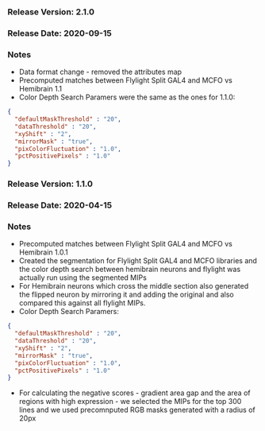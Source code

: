 ### Release Version: 2.1.0

### Release Date: 2020-09-15

### Notes
* Data format change - removed the attributes map
* Precomputed matches between Flylight Split GAL4 and MCFO vs Hemibrain 1.1
* Color Depth Search Paramers were the same as the ones for 1.1.0:
```json
{
  "defaultMaskThreshold" : "20",
  "dataThreshold" : "20",
  "xyShift" : "2",
  "mirrorMask" : "true",
  "pixColorFluctuation" : "1.0",
  "pctPositivePixels" : "1.0"
}
```

### Release Version: 1.1.0

### Release Date: 2020-04-15

### Notes
* Precomputed matches between Flylight Split GAL4 and MCFO vs Hemibrain 1.0.1
* Created the segmentation for Flylight Split GAL4 and MCFO libraries and
the color depth search between hemibrain neurons and flylight was actually run
using the segmented MIPs
* For Hemibrain neurons which cross the middle section also
generated the flipped neuron by mirroring it and adding the original
and also compared this against all flylight MIPs.
* Color Depth Search Paramers:
```json
{
  "defaultMaskThreshold" : "20",
  "dataThreshold" : "20",
  "xyShift" : "2",
  "mirrorMask" : "true",
  "pixColorFluctuation" : "1.0",
  "pctPositivePixels" : "1.0"
}
```
* For calculating the negative scores - gradient area gap 
and the area of regions with high expression - we selected the MIPs for the top 300 lines
and we used precomnputed RGB masks generated with a radius of 20px
